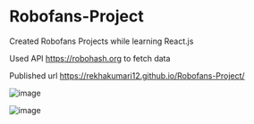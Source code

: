 # Robofans-Project
Created Robofans Projects while learning React.js

Used API <a href="https://robohash.org">https://robohash.org</a> to fetch data

Published url https://rekhakumari12.github.io/Robofans-Project/

![image](https://user-images.githubusercontent.com/60341606/116794144-8e367400-aae8-11eb-8b81-0063712a49a5.png)


![image](https://user-images.githubusercontent.com/60341606/116794159-a3130780-aae8-11eb-965a-96253c89ac0a.png)

